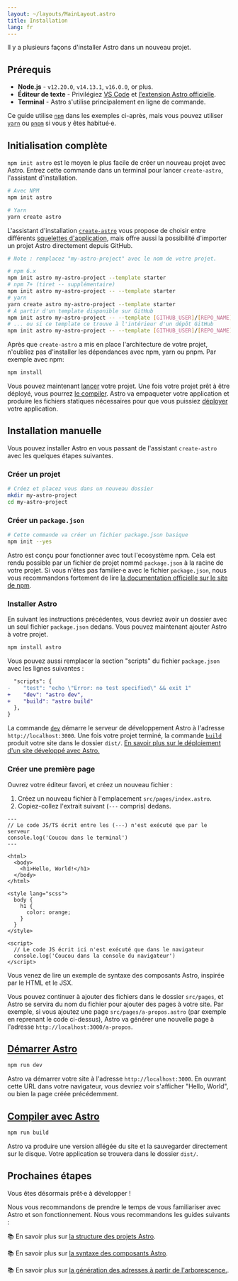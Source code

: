 ```yaml
---
layout: ~/layouts/MainLayout.astro
title: Installation
lang: fr
---
```


Il y a plusieurs façons d'installer Astro dans un nouveau projet.

## Prérequis

- **Node.js** - `v12.20.0`, `v14.13.1`, `v16.0.0`, or plus.
- **Éditeur de texte** - Privilégiez [VS Code](https://code.visualstudio.com/) et [l'extension Astro officielle](https://marketplace.visualstudio.com/items?itemName=astro-build.astro-vscode).
- **Terminal** - Astro s'utilise principalement en ligne de commande.

Ce guide utilise [`npm`](https://www.npmjs.com/) dans les exemples ci-après, mais vous pouvez utiliser [`yarn`](https://yarnpkg.com/) ou [`pnpm`](https://pnpm.io/) si vous y êtes habitué·e.

## Initialisation complète

`npm init astro` est le moyen le plus facile de créer un nouveau projet avec Astro. Entrez cette commande dans un terminal pour lancer `create-astro`, l'assistant d'installation.

```bash
# Avec NPM
npm init astro

# Yarn
yarn create astro
```

L'assistant d'installation [`create-astro`](https://github.com/snowpackjs/astro/tree/main/packages/create-astro) vous propose de choisir entre différents [squelettes d'application](/examples), mais offre aussi la possibilité d'importer un projet Astro directement depuis GitHub.

```bash
# Note : remplacez "my-astro-project" avec le nom de votre projet.

# npm 6.x
npm init astro my-astro-project --template starter
# npm 7+ (tiret -- supplémentaire)
npm init astro my-astro-project -- --template starter
# yarn
yarn create astro my-astro-project --template starter
# À partir d'un template disponible sur GitHub
npm init astro my-astro-project -- --template [GITHUB_USER]/[REPO_NAME]
# ... ou si ce template ce trouve à l'intérieur d'un dépôt GitHub
npm init astro my-astro-project -- --template [GITHUB_USER]/[REPO_NAME]/path/to/template
```

Après que `create-astro` a mis en place l'architecture de votre projet, n'oubliez pas d'installer les dépendances avec npm, yarn ou pnpm. Par exemple avec npm:

```bash
npm install
```

Vous pouvez maintenant [lancer](#démarrer-astro) votre projet. Une fois votre projet prêt à être déployé, vous pourrez [le compiler](#compiler-avec-astro). Astro va empaqueter votre application et produire les fichiers statiques nécessaires pour que vous puissiez [déployer](/guides/deploy) votre application.

## Installation manuelle

Vous pouvez installer Astro en vous passant de l'assistant `create-astro` avec les quelques étapes suivantes.

### Créer un projet

```bash
# Créez et placez vous dans un nouveau dossier
mkdir my-astro-project
cd my-astro-project
```

### Créer un `package.json`

```bash
# Cette commande va créer un fichier package.json basique
npm init --yes
```

Astro est conçu pour fonctionner avec tout l'ecosystème npm. Cela est rendu possible par un fichier de projet nommé `package.json` à la racine de votre projet. Si vous n'êtes pas familier·e avec le fichier `package.json`, nous vous recommandons fortement de lire [la documentation officielle sur le site de npm](https://docs.npmjs.com/creating-a-package-json-file).

### Installer Astro

En suivant les instructions précédentes, vous devriez avoir un dossier avec un seul fichier `package.json` dedans. Vous pouvez maintenant ajouter Astro à votre projet.

```bash
npm install astro
```

Vous pouvez aussi remplacer la section "scripts" du fichier `package.json` avec les lignes suivantes :

```diff
  "scripts": {
-    "test": "echo \"Error: no test specified\" && exit 1"
+    "dev": "astro dev",
+    "build": "astro build"
  },
}
```

La commande [`dev`](#start-astro) démarre le serveur de développement Astro à l'adresse `http://localhost:3000`. Une fois votre projet terminé, la commande [`build`](#build-astro) produit votre site dans le dossier `dist/`. [En savoir plus sur le déploiement d'un site développé avec Astro.](/guides/deploy)

### Créer une première page

Ouvrez votre éditeur favori, et créez un nouveau fichier :

1. Créez un nouveau fichier à l'emplacement `src/pages/index.astro`.
2. Copiez-collez l'extrait suivant (`---` compris) dedans.

```astro
---
// Le code JS/TS écrit entre les (---) n'est exécuté que par le serveur
console.log('Coucou dans le terminal')
---

<html>
  <body>
    <h1>Hello, World!</h1>
  </body>
</html>

<style lang="scss">
  body {
    h1 {
      color: orange;
    }
  }
</style>

<script>
  // Le code JS écrit ici n'est exécuté que dans le navigateur
  console.log('Coucou dans la console du navigateur')
</script>
```

Vous venez de lire un exemple de syntaxe des composants Astro, inspirée par le HTML et le JSX.

Vous pouvez continuer à ajouter des fichiers dans le dossier `src/pages`, et Astro se servira du nom du fichier pour ajouter des pages à votre site. Par exemple, si vous ajoutez une page `src/pages/a-propos.astro` (par exemple en reprenant le code ci-dessus), Astro va générer une nouvelle page à l'adresse `http://localhost:3000/a-propos`.

## [Démarrer Astro](#démarrer-astro)

```bash
npm run dev
```

Astro va démarrer votre site à l'adresse `http://localhost:3000`. En ouvrant cette URL dans votre navigateur, vous devriez voir s'afficher "Hello, World", ou bien la page créée précédemment.

## [Compiler avec Astro](#compiler-avec-astro)

```bash
npm run build
```

Astro va produire une version allégée du site et la sauvegarder directement sur le disque. Votre application se trouvera dans le dossier `dist/`.

## Prochaines étapes

Vous êtes désormais prêt·e à développer !

Nous vous recommandons de prendre le temps de vous familiariser avec Astro et son fonctionnement. Nous vous recommandons les guides suivants :

📚 En savoir plus sur [la structure des projets Astro](/core-concepts/project-structure).

📚 En savoir plus sur [la syntaxe des composants Astro](/core-concepts/astro-components).

📚 En savoir plus sur [la génération des adresses à partir de l'arborescence.](/core-concepts/astro-pages).
